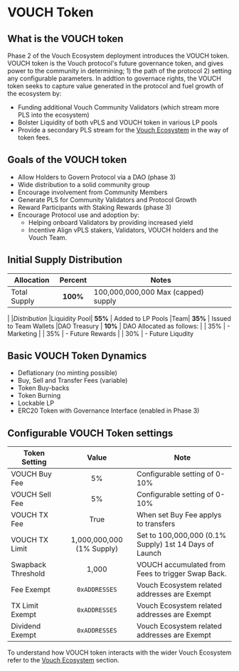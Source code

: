 # VOUCH Token

## What is the VOUCH token

Phase 2 of the Vouch Ecosystem deployment introduces the VOUCH token. VOUCH token is the Vouch protocol's future governance token, and gives power to the community in determining; 1) the path of the protocol 2) setting any configurable parameters. In addtion to governace rights, the VOUCH token seeks to capture value generated in the protocol and fuel growth of the ecosystem by:
- Funding additional Vouch Community Validators (which stream more PLS into the ecosystem)
- Bolster Liquidity of both vPLS and VOUCH token in various LP pools
- Provide a secondary PLS stream for the [Vouch Ecosystem](/docs/introduction/Vouch_Ecosystem.html) in the way of token fees.

## Goals of the VOUCH token

- Allow Holders to Govern Protocol via a DAO (phase 3)
- Wide distribution to a solid community group
- Encourage involvement from Community Members
- Generate PLS for Community Validators and Protocol Growth
- Reward Participants with Staking Rewards (phase 3)
- Encourage Protocol use and adoption by:
  - Helping onboard Validators by providing increased yield
  - Incentive Align vPLS stakers, Validators, VOUCH holders and the Vouch Team.

## Initial Supply Distribution
|Allocation |Percent | Notes | 
|--|:--:|--|
|Total Supply | **100%** | 100,000,000,000 Max (capped) supply
|
|*Distribution*
|Liquidity Pool| **55%** |  Added to LP Pools
|Team| **35%** | Issued to Team Wallets
|DAO Treasury | **10%** | DAO Allocated as follows: 
|             |   35%   |   - Marketing 
|             |   35%   |   - Future Rewards
|             |   30%   |   - Future Liqudity

## Basic VOUCH Token Dynamics
- Deflationary (no minting possible)
- Buy, Sell and Transfer Fees (variable)
- Token Buy-backs
- Token Burning
- Lockable LP
- ERC20 Token with Governance Interface  (enabled in Phase 3)

## Configurable VOUCH Token settings
|Token Setting | Value | Note|
|--|:--:|--|
VOUCH Buy Fee | 5% | Configurable setting of 0-10%
VOUCH Sell Fee | 5% | Configurable setting of 0-10%
VOUCH TX Fee | True | When set Buy Fee applys to transfers
VOUCH TX Limit |  1,000,000,000 (1% Supply)  | Set to 100,000,000 (0.1% Supply) 1st 14 Days of Launch
Swapback Threshold |1,000 | VOUCH accumulated from Fees to trigger Swap Back.
Fee Exempt | `0xADDRESSES` | Vouch Ecosystem related addresses are Exempt 
TX Limit Exempt | `0xADDRESSES`  | Vouch Ecosystem related addresses are Exempt 
Dividend Exempt | `0xADDRESSES`  | Vouch Ecosystem related addresses are Exempt 

To understand how VOUCH token interacts with the wider Vouch Ecosystem refer to the [Vouch Ecosystem](/docs/introduction/Vouch_Ecosystem.html) section.
 